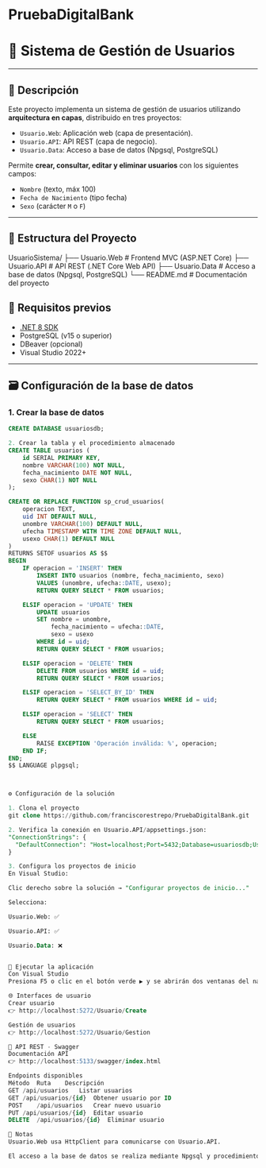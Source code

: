# PruebaDigitalBank
# 📘 Sistema de Gestión de Usuarios

---

## 📌 Descripción

Este proyecto implementa un sistema de gestión de usuarios utilizando **arquitectura en capas**, distribuido en tres proyectos:

- `Usuario.Web`: Aplicación web (capa de presentación).
- `Usuario.API`: API REST (capa de negocio).
- `Usuario.Data`: Acceso a base de datos (Npgsql, PostgreSQL)

Permite **crear, consultar, editar y eliminar usuarios** con los siguientes campos:

- `Nombre` (texto, máx 100)
- `Fecha de Nacimiento` (tipo fecha)
- `Sexo` (carácter `M` o `F`)

---

## 🧱 Estructura del Proyecto
UsuarioSistema/
├── Usuario.Web # Frontend MVC (ASP.NET Core)
├── Usuario.API # API REST (.NET Core Web API)
├── Usuario.Data # Acceso a base de datos (Npgsql, PostgreSQL)
└── README.md # Documentación del proyecto

## 🔧 Requisitos previos

- [.NET 8 SDK](https://dotnet.microsoft.com/download)
- PostgreSQL (v15 o superior)
- DBeaver (opcional)
- Visual Studio 2022+

---

## 🗃️ Configuración de la base de datos

### 1. Crear la base de datos

```sql
CREATE DATABASE usuariosdb;

2. Crear la tabla y el procedimiento almacenado
CREATE TABLE usuarios (
    id SERIAL PRIMARY KEY,
    nombre VARCHAR(100) NOT NULL,
    fecha_nacimiento DATE NOT NULL,
    sexo CHAR(1) NOT NULL
);

CREATE OR REPLACE FUNCTION sp_crud_usuarios(
    operacion TEXT,
    uid INT DEFAULT NULL,
    unombre VARCHAR(100) DEFAULT NULL,
    ufecha TIMESTAMP WITH TIME ZONE DEFAULT NULL,
    usexo CHAR(1) DEFAULT NULL
)
RETURNS SETOF usuarios AS $$
BEGIN
    IF operacion = 'INSERT' THEN
        INSERT INTO usuarios (nombre, fecha_nacimiento, sexo)
        VALUES (unombre, ufecha::DATE, usexo);
        RETURN QUERY SELECT * FROM usuarios;

    ELSIF operacion = 'UPDATE' THEN
        UPDATE usuarios
        SET nombre = unombre,
            fecha_nacimiento = ufecha::DATE,
            sexo = usexo
        WHERE id = uid;
        RETURN QUERY SELECT * FROM usuarios;

    ELSIF operacion = 'DELETE' THEN
        DELETE FROM usuarios WHERE id = uid;
        RETURN QUERY SELECT * FROM usuarios;

    ELSIF operacion = 'SELECT_BY_ID' THEN
        RETURN QUERY SELECT * FROM usuarios WHERE id = uid;

    ELSIF operacion = 'SELECT' THEN
        RETURN QUERY SELECT * FROM usuarios;

    ELSE
        RAISE EXCEPTION 'Operación inválida: %', operacion;
    END IF;
END;
$$ LANGUAGE plpgsql;



⚙️ Configuración de la solución

1. Clona el proyecto
git clone https://github.com/franciscorestrepo/PruebaDigitalBank.git

2. Verifica la conexión en Usuario.API/appsettings.json:
"ConnectionStrings": {
  "DefaultConnection": "Host=localhost;Port=5432;Database=usuariosdb;Username=postgres;Password=tu_contraseña"
}

3. Configura los proyectos de inicio
En Visual Studio:

Clic derecho sobre la solución → "Configurar proyectos de inicio..."

Selecciona:

Usuario.Web: ✅

Usuario.API: ✅

Usuario.Data: ❌


🚀 Ejecutar la aplicación
Con Visual Studio
Presiona F5 o clic en el botón verde ▶️ y se abrirán dos ventanas del navegador:

🌐 Interfaces de usuario
Crear usuario
👉 http://localhost:5272/Usuario/Create

Gestión de usuarios
👉 http://localhost:5272/Usuario/Gestion

🧪 API REST - Swagger
Documentación API
👉 http://localhost:5133/swagger/index.html

Endpoints disponibles
Método	Ruta	Descripción
GET	/api/usuarios	Listar usuarios
GET	/api/usuarios/{id}	Obtener usuario por ID
POST	/api/usuarios	Crear nuevo usuario
PUT	/api/usuarios/{id}	Editar usuario
DELETE	/api/usuarios/{id}	Eliminar usuario

🧼 Notas
Usuario.Web usa HttpClient para comunicarse con Usuario.API.

El acceso a la base de datos se realiza mediante Npgsql y procedimiento almacenado.
